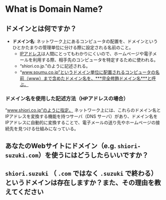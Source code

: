 # What is Domain Name?

## ドメインとは何ですか？

- **ドメイン名**: ネットワーク上にあるコンピュータの配置を、ドメインというひとかたまりの管理単位に分ける際に設定される名前のこと。
    - [IPアドレス](./HowDoesTheInternetWork)は人間にとってもわかりにくいので、ホームページや電子メールを利用する際、相手先のコンピュータを特定するために使われる。
    - “shiori.co.jp.”のように記述される。
    - “www.soumu.co.jp”というドメイン単位に配置されるコンピュータの名前（www）まで含めたドメイン名を、***完全修飾ドメイン名***と呼ぶ。

### ドメイン名を使用した記述方法（HPアドレスの場合）
“www.shiori.co.jp”のように指定。
ネットワーク上には、これらのドメイン名とIPアドレスを変換する機能を持つサーバ（DNS サーバ）があり、ドメイン名をIPアドレスに自動的に変換することで、電子メールの送り先やホームページの接続先を見つける仕組みになっている。


## あなたのWebサイトにドメイン（e.g. `shiori-suzuki.com`）を使うにはどうしたらいいですか？

## `shiori.suzuki` （ `.com` ではなく `.suzuki` で終わる）というドメインは存在しますか？また、その理由を教えてください
